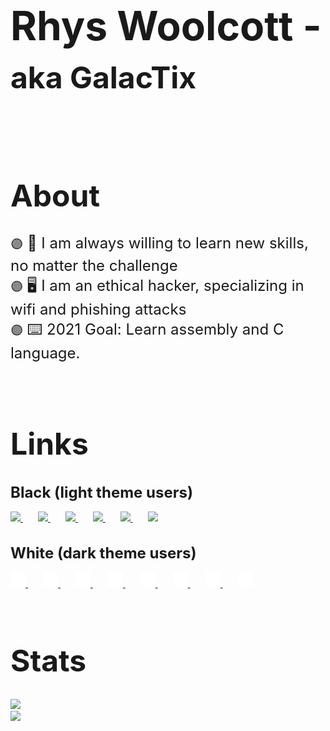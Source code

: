 <!-- Title -->
<h1 style="font-size: 4rem; font-weight: bold;">Rhys Woolcott - <span style="font-size: 3rem;">aka GalacTix</span></h1>
<br />

<!-- About -->
<h1 style="font-size: 3rem; font-weight: bold;">About</h1>
<span style="font-size: 1.5rem">
<!-- Text block start -->
<span style="font-size: 1.25rem">🟣</span>
<!-- Text Goes below this line -->
📖 I am always willing to learn new skills, no matter the challenge
<br />
<!-- Text block end -->
<!-- Text block start -->
<span style="font-size: 1.25rem">🟣</span>
<!-- Text Goes below this line -->
🖥️ I am an ethical hacker, specializing in wifi and phishing attacks
<br />
<!-- Text block end -->
<!-- Text block start -->
<span style="font-size: 1.25rem">🟣</span>
<!-- Text Goes below this line -->
⌨️ 2021 Goal: Learn assembly and C language.
<br />
<!-- Text block end -->
</span>

<br />
<br />

<!-- Links -->
<h1 style="font-size: 3rem; font-weight: bold;">Links</h1>
<h1 style="font-size: 1.5rem; font-weight: bold;">Black (light theme users)</h1>
<a style="margin-right: 24px" href="https://github.com/Rhys-Woolcott/">
<img src="https://image.flaticon.com/icons/png/512/2111/2111432.png" width="24px" />
</a>
<a style="margin-right: 24px" href="https://www.linkedin.com/in/rhys-woolcott-72490a1b7/">
<img src="https://image.flaticon.com/icons/png/512/2111/2111532.png" width="24px" />
</a>
<a style="margin-right: 24px" href="https://dsc.bio/floofyboi">
<img src="https://image.flaticon.com/icons/png/512/2111/2111363.png" width="24px" />
</a>
<a style="margin-right: 24px" href="https://twitter.com/GALACTIX__">
<img src="https://image.flaticon.com/icons/png/512/733/733635.png" width="24px" />
</a>
<a style="margin-right: 24px" href="https://instagram.com/galactix.xyz/">
<img src="https://image.flaticon.com/icons/png/512/733/733614.png" width="24px" />
</a>
<a style="margin-right: 24px" href="https://galactix.xyz/">
<img src="https://image.flaticon.com/icons/png/512/2301/2301129.png" width="24px" />
</a>
<h1 style="font-size: 1.5rem; font-weight: bold;">White (dark theme users)</h1>
<a style="margin-right: 24px" href="https://github.com/Rhys-Woolcott/">
<img src="./github.png" width="24px" />
</a>
<a style="margin-right: 24px" href="https://www.linkedin.com/in/rhys-woolcott-72490a1b7/">
<img src="./linkedin.png" width="24px" />
</a>
<a style="margin-right: 24px" href="https://dsc.bio/floofyboi">
<img src="./discord.png" width="24px" />
</a>
<a style="margin-right: 24px" href="https://twitter.com/GALACTIX__">
<img src="./twitter.png" width="24px" />
</a>
<a style="margin-right: 24px" href="https://instagram.com/galactix.xyz/">
<img src="./instagram.png" width="24px" />
</a>
<a style="margin-right: 24px" href="https://galactix.xyz/">
<img src="./globe.png" width="24px" />
</a>
<a style="margin-right: 24px" href="mailto:rhyswoolcott@gmailcom">
<img src="./email.png" width="24px" />
</a>
<a style="margin-right: 24px" href="call:+4407494935382">
<img src="./call.png" width="24px" />
</a>

<br />
<br />

<!-- Stats -->
<h1 style="font-size: 3rem; font-weight: bold;">Stats</h1>
<!-- Github-Stats -->
<img src="https://github-readme-stats.vercel.app/api?username=Rhys-Woolcott&count_private=true&show_icons=true" />
<br />
<!-- Languages -->
<img src="https://github-readme-stats.vercel.app/api/top-langs/?username=Rhys-Woolcott&count_private=true&layout=compact" />

<!--
 * Links
 ! Not working
 -->

[website]: https://galactix.xyz/
[instagram]: https://instagram.com/galactix.xyz/
[linkedin]: https://www.linkedin.com/in/rhys-woolcott-72490a1b7/
[twitter]: https://twitter.com/GALACTIX__
[xss]: https://xss.is/members/234046/
[discord]: https://dsc.bio/floofyboi
